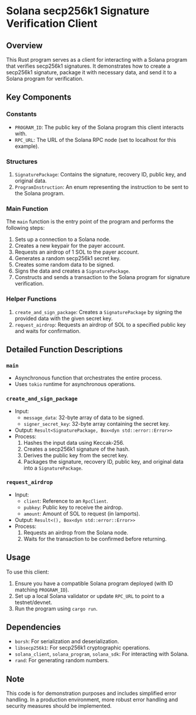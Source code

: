 # Solana secp256k1 Signature Verification Client

## Overview

This Rust program serves as a client for interacting with a Solana program that verifies secp256k1 signatures. It demonstrates how to create a secp256k1 signature, package it with necessary data, and send it to a Solana program for verification.

## Key Components

### Constants
- `PROGRAM_ID`: The public key of the Solana program this client interacts with.
- `RPC_URL`: The URL of the Solana RPC node (set to localhost for this example).

### Structures
1. `SignaturePackage`: Contains the signature, recovery ID, public key, and original data.
2. `ProgramInstruction`: An enum representing the instruction to be sent to the Solana program.

### Main Function
The `main` function is the entry point of the program and performs the following steps:
1. Sets up a connection to a Solana node.
2. Creates a new keypair for the payer account.
3. Requests an airdrop of 1 SOL to the payer account.
4. Generates a random secp256k1 secret key.
5. Creates some random data to be signed.
6. Signs the data and creates a `SignaturePackage`.
7. Constructs and sends a transaction to the Solana program for signature verification.

### Helper Functions
1. `create_and_sign_package`: Creates a `SignaturePackage` by signing the provided data with the given secret key.
2. `request_airdrop`: Requests an airdrop of SOL to a specified public key and waits for confirmation.

## Detailed Function Descriptions

### `main`
- Asynchronous function that orchestrates the entire process.
- Uses `tokio` runtime for asynchronous operations.

### `create_and_sign_package`
- Input:
    - `message_data`: 32-byte array of data to be signed.
    - `signer_secret_key`: 32-byte array containing the secret key.
- Output: `Result<SignaturePackage, Box<dyn std::error::Error>>`
- Process:
    1. Hashes the input data using Keccak-256.
    2. Creates a secp256k1 signature of the hash.
    3. Derives the public key from the secret key.
    4. Packages the signature, recovery ID, public key, and original data into a `SignaturePackage`.

### `request_airdrop`
- Input:
    - `client`: Reference to an `RpcClient`.
    - `pubkey`: Public key to receive the airdrop.
    - `amount`: Amount of SOL to request (in lamports).
- Output: `Result<(), Box<dyn std::error::Error>>`
- Process:
    1. Requests an airdrop from the Solana node.
    2. Waits for the transaction to be confirmed before returning.

## Usage

To use this client:

1. Ensure you have a compatible Solana program deployed (with ID matching `PROGRAM_ID`).
2. Set up a local Solana validator or update `RPC_URL` to point to a testnet/devnet.
3. Run the program using `cargo run`.

## Dependencies

- `borsh`: For serialization and deserialization.
- `libsecp256k1`: For secp256k1 cryptographic operations.
- `solana_client`, `solana_program`, `solana_sdk`: For interacting with Solana.
- `rand`: For generating random numbers.

## Note

This code is for demonstration purposes and includes simplified error handling. In a production environment, more robust error handling and security measures should be implemented.